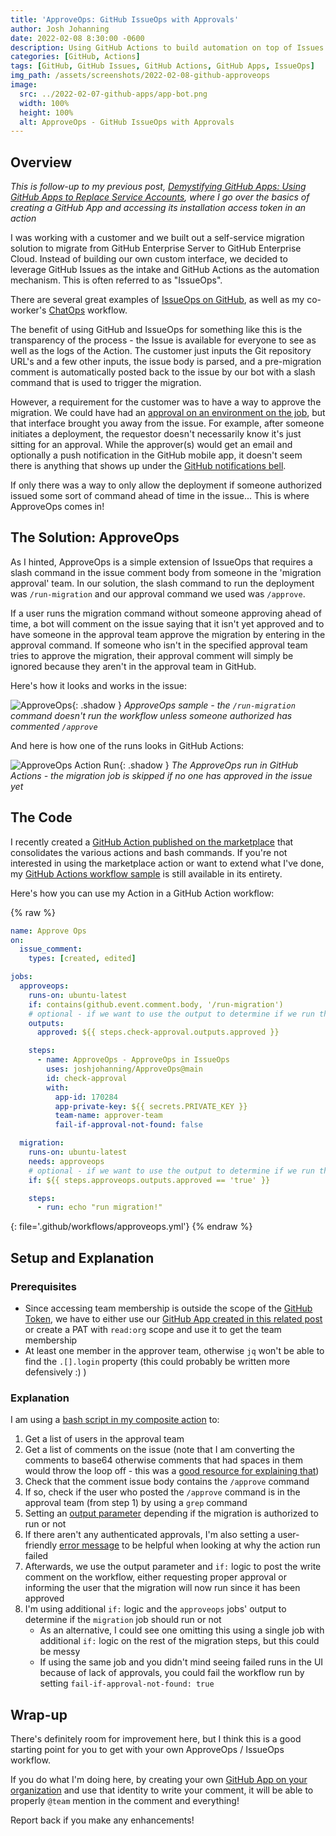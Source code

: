```yaml
---
title: 'ApproveOps: GitHub IssueOps with Approvals'
author: Josh Johanning
date: 2022-02-08 8:30:00 -0600
description: Using GitHub Actions to build automation on top of Issues (IssueOps) with Approvals from someone in a designated GitHub team
categories: [GitHub, Actions]
tags: [GitHub, GitHub Issues, GitHub Actions, GitHub Apps, IssueOps]
img_path: /assets/screenshots/2022-02-08-github-approveops
image:
  src: ../2022-02-07-github-apps/app-bot.png
  width: 100%
  height: 100%
  alt: ApproveOps - GitHub IssueOps with Approvals
---
```


## Overview

_This is follow-up to my previous post, [Demystifying GitHub Apps: Using GitHub Apps to Replace Service Accounts](/posts/github-apps), where I go over the basics of creating a GitHub App and accessing its installation access token in an action_

I was working with a customer and we built out a self-service migration solution to migrate from GitHub Enterprise Server to GitHub Enterprise Cloud. Instead of building our own custom interface, we decided to leverage GitHub Issues as the intake and GitHub Actions as the automation mechanism. This is often referred to as "IssueOps". 

There are several great examples of [IssueOps on GitHub](https://github.com/topics/issueops), as well as my co-worker's [ChatOps](https://colinsalmcorner.com/chatops-with-github-actions-and-azure-web-apps/) workflow. 

The benefit of using GitHub and IssueOps for something like this is the transparency of the process - the Issue is available for everyone to see as well as the logs of the Action. The customer just inputs the Git repository URL's and a few other inputs, the issue body is parsed, and a pre-migration comment is automatically posted back to the issue by our bot with a slash command that is used to trigger the migration.

However, a requirement for the customer was to have a way to approve the migration. We could have had an [approval on an environment on the job](https://docs.github.com/en/actions/deployment/targeting-different-environments/using-environments-for-deployment), but that interface brought you away from the issue. For example, after someone initiates a deployment, the requestor doesn't necessarily know it's just sitting for an approval. While the approver(s) would get an email and optionally a push notification in the GitHub mobile app, it doesn't seem there is anything that shows up under the [GitHub notifications bell](https://docs.github.com/en/account-and-profile/managing-subscriptions-and-notifications-on-github/setting-up-notifications/about-notifications). 

If only there was a way to only allow the deployment if someone authorized issued some sort of command ahead of time in the issue... This is where ApproveOps comes in!

## The Solution: ApproveOps

As I hinted, ApproveOps is a simple extension of IssueOps that requires a slash command in the issue comment body from someone in the 'migration approval' team. In our solution, the slash command to run the deployment was `/run-migration` and our approval command we used was `/approve`. 

If a user runs the migration command without someone approving ahead of time, a bot will comment on the issue saying that it isn't yet approved and to have someone in the approval team approve the migration by entering in the approval command. If someone who isn't in the specified approval team tries to approve the migration, their approval comment will simply be ignored because they aren't in the approval team in GitHub.

Here's how it looks and works in the issue:

![ApproveOps](approveops.png ){: .shadow }
_ApproveOps sample - the `/run-migration` command doesn't run the workflow unless someone authorized has commented `/approve`_

And here is how one of the runs looks in GitHub Actions:

![ApproveOps Action Run](approveops-action-run.png ){: .shadow }
_The ApproveOps run in GitHub Actions - the migration job is skipped if no one has approved in the issue yet_

## The Code

I recently created a [GitHub Action published on the marketplace](https://github.com/marketplace/actions/approveops-approvals-in-issueops) that consolidates the various actions and bash commands. If you're not interested in using the marketplace action or want to extend what I've done, my [GitHub Actions workflow sample](https://github.com/joshjohanning/ApproveOps/blob/main/.github/workflows/approveops.yml) is still available in its entirety.

Here's how you can use my Action in a GitHub Action workflow:

{% raw %}
```yml
name: Approve Ops
on:
  issue_comment:
    types: [created, edited]

jobs:
  approveops:
    runs-on: ubuntu-latest
    if: contains(github.event.comment.body, '/run-migration')
    # optional - if we want to use the output to determine if we run the migration job or not
    outputs: 
      approved: ${{ steps.check-approval.outputs.approved }}

    steps:
      - name: ApproveOps - ApproveOps in IssueOps
        uses: joshjohanning/ApproveOps@main
        id: check-approval
        with:
          app-id: 170284
          app-private-key: ${{ secrets.PRIVATE_KEY }}
          team-name: approver-team
          fail-if-approval-not-found: false

  migration:
    runs-on: ubuntu-latest
    needs: approveops
    # optional - if we want to use the output to determine if we run the migration job or not
    if: ${{ steps.approveops.outputs.approved == 'true' }}

    steps:
      - run: echo "run migration!"
```
{: file='.github/workflows/approveops.yml'}
{% endraw %}

## Setup and Explanation

### Prerequisites

- Since accessing team membership is outside the scope of the [GitHub Token](https://dev.to/github/the-githubtoken-in-github-actions-how-it-works-change-permissions-customizations-3cgp), we have to either use our [GitHub App created in this related post](/posts/github-apps/#scenario-2-using-a-github-app-as-a-rich-comment-bot) or create a PAT with `read:org` scope and use it to get the team membership
- At least one member in the approver team, otherwise `jq` won't be able to find the `.[].login` property (this could probably be written more defensively :) )

### Explanation

I am using a [bash script in my composite action](https://github.com/joshjohanning/ApproveOps/blob/main/.github/workflows/approveops.yml#L28:L53) to:

1. Get a list of users in the approval team
2. Get a list of comments on the issue (note that I am converting the comments to base64 otherwise comments that had spaces in them would throw the loop off - this was a [good resource for explaining that](https://www.starkandwayne.com/blog/bash-for-loop-over-json-array-using-jq/))
3. Check that the comment issue body contains the `/approve` command
4. If so, check if the user who posted the `/approve` command is in the approval team (from step 1) by using a `grep` command
5. Setting an [output parameter](https://docs.github.com/en/actions/using-workflows/workflow-commands-for-github-actions#setting-an-output-parameter) depending if the migration is authorized to run or not
6. If there aren't any authenticated approvals, I'm also setting a user-friendly [error message](https://docs.github.com/en/actions/using-workflows/workflow-commands-for-github-actions#setting-an-error-message) to be helpful when looking at why the action run failed
7. Afterwards, we use the output parameter and `if:` logic to post the write comment on the workflow, either requesting proper approval or informing the user that the migration will now run since it has been approved
8. I'm using additional `if:` logic and the `approveops` jobs' output to determine if the `migration` job should run or not
    - As an alternative, I could see one omitting this using a single job with additional `if:` logic on the rest of the migration steps, but this could be messy
    - If using the same job and you didn't mind seeing failed runs in the UI because of lack of approvals, you could fail the workflow run by setting `fail-if-approval-not-found: true`

## Wrap-up

There's definitely room for improvement here, but I think this is a good starting point for you to get with your own ApproveOps / IssueOps workflow.

If you do what I'm doing here, by creating your own [GitHub App on your organization](/posts/github-apps#scenario-2-using-a-github-app-as-a-rich-comment-bot) and use that identity to write your comment, it will be able to properly `@team` mention in the comment and everything!

Report back if you make any enhancements!

